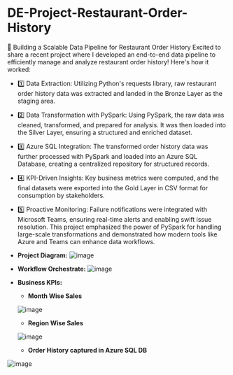 # DE-Project-Restaurant-Order-History

🚀 Building a Scalable Data Pipeline for Restaurant Order History
Excited to share a recent project where I developed an end-to-end data pipeline to efficiently manage and analyze restaurant order history! Here's how it worked:

- 1️⃣ Data Extraction:
Utilizing Python's requests library, raw restaurant order history data was extracted and landed in the Bronze Layer as the staging area.
- 2️⃣ Data Transformation with PySpark:
Using PySpark, the raw data was cleaned, transformed, and prepared for analysis. It was then loaded into the Silver Layer, ensuring a structured and enriched dataset.
- 3️⃣ Azure SQL Integration:
The transformed order history data was further processed with PySpark and loaded into an Azure SQL Database, creating a centralized repository for structured records.
- 4️⃣ KPI-Driven Insights:
Key business metrics were computed, and the final datasets were exported into the Gold Layer in CSV format for consumption by stakeholders.
- 5️⃣ Proactive Monitoring:
Failure notifications were integrated with Microsoft Teams, ensuring real-time alerts and enabling swift issue resolution.
This project emphasized the power of PySpark for handling large-scale transformations and demonstrated how modern tools like Azure and Teams can enhance data workflows.

- **Project Diagram:**
![image](https://github.com/user-attachments/assets/7f6a4b06-832a-4791-83c8-9022322fcaa3)

- **Workflow Orchestrate:**
![image](https://github.com/user-attachments/assets/660e40ae-a424-4d1d-92cf-50da7cfb102f)

- **Business KPIs:**
  - **Month Wise Sales**
    
  ![image](https://github.com/user-attachments/assets/420a14f2-75ed-45c9-8cc7-3e4edff8f156)
  - **Region Wise Sales**
    
  ![image](https://github.com/user-attachments/assets/b4558907-452f-49da-bfd4-14b244fc155a)

  - **Order History captured in Azure SQL DB**
    
![image](https://github.com/user-attachments/assets/60bcc584-f52e-460a-a29d-9a36f388158b)







